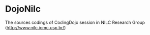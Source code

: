 DojoNilc
========

The sources codings of CodingDojo session in NILC Research Group (http://www.nilc.icmc.usp.br/)